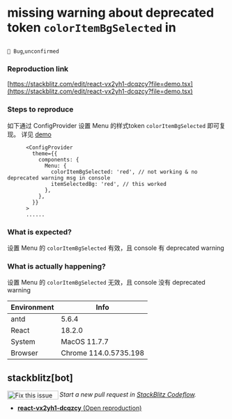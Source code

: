 # missing warning about deprecated token `colorItemBgSelected` in <Menu>

`🐛 Bug`,`unconfirmed`

### Reproduction link

[https://stackblitz.com/edit/react-vx2yh1-dcqzcy?file=demo.tsx](https://stackblitz.com/edit/react-vx2yh1-dcqzcy?file=demo.tsx)

### Steps to reproduce

如下通过 ConfigProvider 设置 Menu 的样式token `colorItemBgSelected` 即可复现。
详见 [demo](https://stackblitz.com/edit/react-vx2yh1-dcqzcy?file=demo.tsx)

```
      <ConfigProvider
        theme={{
          components: {
            Menu: {
              colorItemBgSelected: 'red', // not working & no deprecated warning msg in console
              itemSelectedBg: 'red', // this worked
            },
          },
        }}
      >
      ......
```

### What is expected?

设置 Menu 的 `colorItemBgSelected` 有效，且 console 有 deprecated warning

### What is actually happening?

设置 Menu 的 `colorItemBgSelected` 无效，且 console 没有 deprecated warning

| Environment | Info                  |
| ----------- | --------------------- |
| antd        | 5.6.4                 |
| React       | 18.2.0                |
| System      | MacOS 11.7.7          |
| Browser     | Chrome 114.0.5735.198 |

<!-- generated by ant-design-issue-helper. DO NOT REMOVE -->

## stackblitz[bot]

<a href='https://stackblitz.com/~/github.com/ant-design/ant-design/issues/43447?repros=react-vx2yh1-dcqzcy'><img src='https://developer.stackblitz.com/img/fix_this_issue_small.svg' alt='Fix this issue in StackBlitz Codeflow' align='left' width='117' height='20'></a> _Start a new pull request in [StackBlitz Codeflow](https://stackblitz.com/~/github.com/ant-design/ant-design/issues/43447?repros=react-vx2yh1-dcqzcy)._

- [**react-vx2yh1-dcqzcy** (Open reproduction)](https://stackblitz.com/edit/react-vx2yh1-dcqzcy?issueRepo=ant-design/ant-design&issueNumber=43447)
